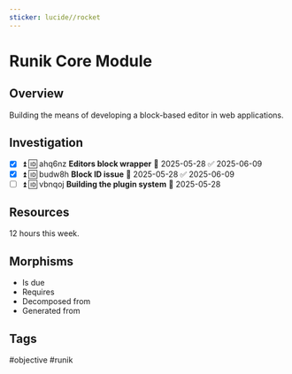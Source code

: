 ```yaml
---
sticker: lucide//rocket
---
```

# Runik Core Module
## Overview
Building the means of developing a block-based editor in web applications.
## Investigation
- [x] ⏫ 🆔 ahq6nz  **Editors block wrapper** 📅 2025-05-28 ✅ 2025-06-09
- [x] ⏫ 🆔 budw8h **Block ID issue** 📅 2025-05-28 ✅ 2025-06-09
- [ ] ⏫ 🆔 vbnqoj **Building the plugin system** 📅 2025-05-28 
## Resources
12 hours this week.
## Morphisms
- Is due 
- Requires
- Decomposed from
- Generated from

## Tags
#objective #runik